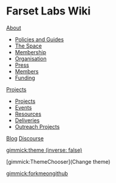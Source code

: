 # Farset Labs Wiki

[About]()

  * [Policies and Guides](Policies_and_Guides.md)
  * [The Space](The_Space.md)
  * [Membership](Membership/Payments_&_Fees.md)
  * [Organisation](Organisation.md)
  * [Press](Press.md)
  * [Members](Members.md)
  * [Funding](Funding.md)

[Projects]()

  * [Projects](Projects.md)
  * [Events](Events.md)
  * [Resources](Resources.md)
  * [Deliveries](Deliveries.md)
  * [Outreach Projects](Outreach_Projects.md)


[Blog](http://farsetlabs.org.uk/blog/)
[Discourse](http://discourse.farsetlabs.org.uk/)


[gimmick:theme (inverse: false)](yeti)

[gimmick:ThemeChooser](Change theme)

[gimmick:forkmeongithub](http://github.com/FarsetLabs/wiki/)
